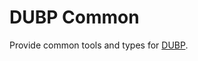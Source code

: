 # DUBP Common

Provide common tools and types for [DUBP].

[DUBP]: https://git.duniter.org/documents/rfcs#duniter-blockchain-protocol-dubp
